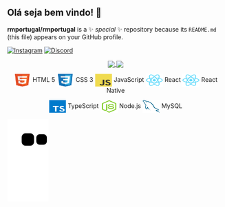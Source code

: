 ## Olá seja bem vindo! 👋

**rmportugal/rmportugal** is a ✨ _special_ ✨ repository because its `README.md` (this file) appears on your GitHub profile.

[![Instagram](https://img.shields.io/badge/Instagram-E4405F?style=for-the-badge&logo=instagram&logoColor=white)](https://www.instagram.com/rmportugal/)
[![Discord](https://img.shields.io/badge/Discord-7289DA?style=for-the-badge&logo=discord&logoColor=white)](https://discord.com/channels/@Portuga#8768)

<div align="center">
  <a href="https://github.com/rmportugal">
    <img align="center" min-width="450px" max-width="450px" width="430px" src="https://github-readme-stats.vercel.app/api?username=rmportugal&show_icons=true&theme=rose_pine&include_all_commits=true&count_private=false" />
    <img align="center" min-width="385px" max-width="385px" width=385px" src="https://github-readme-stats.vercel.app/api/top-langs/?username=rmportugal&layout=compact&langs_count=7&theme=rose_pine" />
  </a>
</div>



<div align="center">
  <p align="center">
    <img align="center" alt="Boyce.HTML" height="30" width="40" src="https://raw.githubusercontent.com/devicons/devicon/master/icons/html5/html5-original.svg"> HTML 5
    <img align="center" alt="Boyce.CSS" height="30" width="40" src="https://raw.githubusercontent.com/devicons/devicon/master/icons/css3/css3-original.svg"> CSS 3
    <img align="center" alt="Boyce.Js" height="30" width="40" src="https://raw.githubusercontent.com/devicons/devicon/master/icons/javascript/javascript-original.svg"> JavaScript
    <img align="center" alt="Boyce.React" height="30" width="40" src="https://raw.githubusercontent.com/devicons/devicon/master/icons/react/react-original.svg"> React
    <img align="center" alt="Boyce.ReactNative" height="30" width="40" src="https://raw.githubusercontent.com/devicons/devicon/master/icons/react/react-original.svg"> React Native
  </p>
  <p align="center">
    <img align="center" alt="Boyce.Ts" height="30" width="40" src="https://raw.githubusercontent.com/devicons/devicon/master/icons/typescript/typescript-original.svg"> TypeScript
    <img align="center" alt="Boyce.Node" height="30" width="40" src="https://raw.githubusercontent.com/devicons/devicon/master/icons/nodejs/nodejs-original.svg"> Node.js
    <img align="center" alt="Boyce.Mysql" height="30" width="40" src="https://raw.githubusercontent.com/devicons/devicon/master/icons/mysql/mysql-original.svg"> MySQL
  </p>
</div>
</div>


![Snake animation](https://github.com/rmportugal/rmportugal/blob/output/github-contribution-grid-snake.svg)

